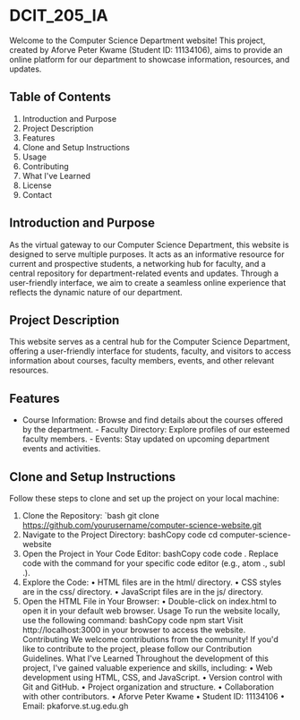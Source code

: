 # DCIT_205_IA
  Welcome to the Computer Science Department website!
 This project, created by Aforve Peter Kwame (Student ID: 11134106), aims to provide an online platform for our department to showcase information, resources, and updates.
 ## Table of Contents
 1. Introduction and Purpose
 2. Project Description
 3. Features
 4. Clone and Setup Instructions
 5. Usage
 6. Contributing
 7. What I've Learned
 8. License
 9. Contact

## Introduction and Purpose
 As the virtual gateway to our Computer Science Department, this website is designed to serve multiple purposes. It acts as an informative resource for current and prospective students, a networking hub for faculty, and a central repository for department-related events and updates. Through a user-friendly interface, we aim to create a seamless online experience that reflects the dynamic nature of our department.
 ## Project Description 
This website serves as a central hub for the Computer Science Department, offering a user-friendly interface for students, faculty, and visitors to access information about courses, faculty members, events, and other relevant resources.
 ## Features
 - Course Information: Browse and find details about the courses offered by the department. - Faculty Directory: Explore profiles of our esteemed faculty members. - Events: Stay updated on upcoming department events and activities. 
## Clone and Setup Instructions
 Follow these steps to clone and set up the project on your local machine:
 1. Clone the Repository: `bash git clone https://github.com/yourusername/computer-science-website.git 
2. Navigate to the Project Directory:
bashCopy code
cd computer-science-website 
3. Open the Project in Your Code Editor:
bashCopy code
code . 
Replace code with the command for your specific code editor (e.g., atom ., subl .).
4. Explore the Code:
• HTML files are in the html/ directory.
• CSS styles are in the css/ directory.
• JavaScript files are in the js/ directory.
5. Open the HTML File in Your Browser:
• Double-click on index.html to open it in your default web browser.
Usage
To run the website locally, use the following command:
bashCopy code
npm start 
Visit http://localhost:3000 in your browser to access the website.
Contributing
We welcome contributions from the community! If you'd like to contribute to the project, please follow our Contribution Guidelines.
What I've Learned
Throughout the development of this project, I've gained valuable experience and skills, including:
• Web development using HTML, CSS, and JavaScript.
• Version control with Git and GitHub.
• Project organization and structure.
• Collaboration with other contributors.
• Aforve Peter Kwame
• Student ID: 11134106
• Email: pkaforve.st.ug.edu.gh

